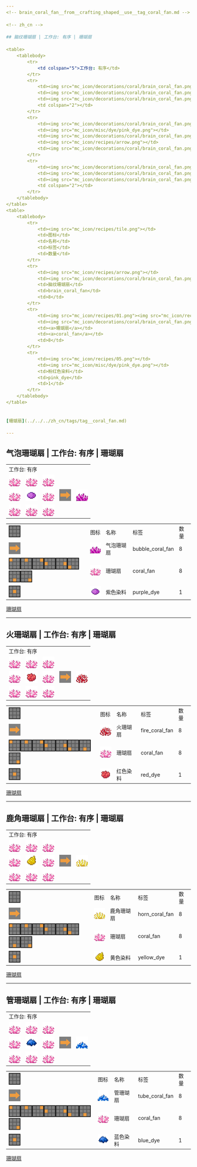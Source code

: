 ```yaml
---
<!-- brain_coral_fan__from__crafting_shaped__use__tag_coral_fan.md -->

<!-- zh_cn -->

## 脑纹珊瑚扇 | 工作台: 有序 | 珊瑚扇

<table>
	<tablebody>
		<tr>
			<td colspan="5">工作台: 有序</td>
		</tr>
		<tr>
			<td><img src="mc_icon/decorations/coral/brain_coral_fan.png"></td>
			<td><img src="mc_icon/decorations/coral/brain_coral_fan.png"></td>
			<td><img src="mc_icon/decorations/coral/brain_coral_fan.png"></td>
			<td colspan="2"></td>
		</tr>
		<tr>
			<td><img src="mc_icon/decorations/coral/brain_coral_fan.png"></td>
			<td><img src="mc_icon/misc/dye/pink_dye.png"></td>
			<td><img src="mc_icon/decorations/coral/brain_coral_fan.png"></td>
			<td><img src="mc_icon/recipes/arrow.png"></td>
			<td><img src="mc_icon/decorations/coral/brain_coral_fan.png"></td>
		</tr>
		<tr>
			<td><img src="mc_icon/decorations/coral/brain_coral_fan.png"></td>
			<td><img src="mc_icon/decorations/coral/brain_coral_fan.png"></td>
			<td><img src="mc_icon/decorations/coral/brain_coral_fan.png"></td>
			<td colspan="2"></td>
		</tr>
	</tablebody>
</table>
<table>
	<tablebody>
		<tr>
			<td><img src="mc_icon/recipes/tile.png"></td>
			<td>图标</td>
			<td>名称</td>
			<td>标签</td>
			<td>数量</td>
		</tr>
		<tr>
			<td><img src="mc_icon/recipes/arrow.png"></td>
			<td><img src="mc_icon/decorations/coral/brain_coral_fan.png"></td>
			<td>脑纹珊瑚扇</td>
			<td>brain_coral_fan</td>
			<td>8</td>
		</tr>
		<tr>
			<td><img src="mc_icon/recipes/01.png"><img src="mc_icon/recipes/02.png"><img src="mc_icon/recipes/03.png"><img src="mc_icon/recipes/04.png"><img src="mc_icon/recipes/06.png"><img src="mc_icon/recipes/07.png"><img src="mc_icon/recipes/08.png"><img src="mc_icon/recipes/09.png"></td>
			<td><img src="mc_icon/decorations/coral/brain_coral_fan.png"></td>
			<td><a>珊瑚扇</a></td>
			<td><a>coral_fan</a></td>
			<td>8</td>
		</tr>
		<tr>
			<td><img src="mc_icon/recipes/05.png"></td>
			<td><img src="mc_icon/misc/dye/pink_dye.png"></td>
			<td>粉红色染料</td>
			<td>pink_dye</td>
			<td>1</td>
		</tr>
	</tablebody>
</table>


[珊瑚扇](../../../zh_cn/tags/tag__coral_fan.md)

---
```

<!-- bubble_coral_fan__from__crafting_shaped__use__tag_coral_fan.md -->

<!-- zh_cn -->

## 气泡珊瑚扇 | 工作台: 有序 | 珊瑚扇

<table>
	<tablebody>
		<tr>
			<td colspan="5">工作台: 有序</td>
		</tr>
		<tr>
			<td><img src="mc_icon/decorations/coral/brain_coral_fan.png"></td>
			<td><img src="mc_icon/decorations/coral/brain_coral_fan.png"></td>
			<td><img src="mc_icon/decorations/coral/brain_coral_fan.png"></td>
			<td colspan="2"></td>
		</tr>
		<tr>
			<td><img src="mc_icon/decorations/coral/brain_coral_fan.png"></td>
			<td><img src="mc_icon/misc/dye/purple_dye.png"></td>
			<td><img src="mc_icon/decorations/coral/brain_coral_fan.png"></td>
			<td><img src="mc_icon/recipes/arrow.png"></td>
			<td><img src="mc_icon/decorations/coral/bubble_coral_fan.png"></td>
		</tr>
		<tr>
			<td><img src="mc_icon/decorations/coral/brain_coral_fan.png"></td>
			<td><img src="mc_icon/decorations/coral/brain_coral_fan.png"></td>
			<td><img src="mc_icon/decorations/coral/brain_coral_fan.png"></td>
			<td colspan="2"></td>
		</tr>
	</tablebody>
</table>
<table>
	<tablebody>
		<tr>
			<td><img src="mc_icon/recipes/tile.png"></td>
			<td>图标</td>
			<td>名称</td>
			<td>标签</td>
			<td>数量</td>
		</tr>
		<tr>
			<td><img src="mc_icon/recipes/arrow.png"></td>
			<td><img src="mc_icon/decorations/coral/bubble_coral_fan.png"></td>
			<td>气泡珊瑚扇</td>
			<td>bubble_coral_fan</td>
			<td>8</td>
		</tr>
		<tr>
			<td><img src="mc_icon/recipes/01.png"><img src="mc_icon/recipes/02.png"><img src="mc_icon/recipes/03.png"><img src="mc_icon/recipes/04.png"><img src="mc_icon/recipes/06.png"><img src="mc_icon/recipes/07.png"><img src="mc_icon/recipes/08.png"><img src="mc_icon/recipes/09.png"></td>
			<td><img src="mc_icon/decorations/coral/brain_coral_fan.png"></td>
			<td><a>珊瑚扇</a></td>
			<td><a>coral_fan</a></td>
			<td>8</td>
		</tr>
		<tr>
			<td><img src="mc_icon/recipes/05.png"></td>
			<td><img src="mc_icon/misc/dye/purple_dye.png"></td>
			<td>紫色染料</td>
			<td>purple_dye</td>
			<td>1</td>
		</tr>
	</tablebody>
</table>


[珊瑚扇](../../../zh_cn/tags/tag__coral_fan.md)

---
<!-- fire_coral_fan__from__crafting_shaped__use__tag_coral_fan.md -->

<!-- zh_cn -->

## 火珊瑚扇 | 工作台: 有序 | 珊瑚扇

<table>
	<tablebody>
		<tr>
			<td colspan="5">工作台: 有序</td>
		</tr>
		<tr>
			<td><img src="mc_icon/decorations/coral/brain_coral_fan.png"></td>
			<td><img src="mc_icon/decorations/coral/brain_coral_fan.png"></td>
			<td><img src="mc_icon/decorations/coral/brain_coral_fan.png"></td>
			<td colspan="2"></td>
		</tr>
		<tr>
			<td><img src="mc_icon/decorations/coral/brain_coral_fan.png"></td>
			<td><img src="mc_icon/misc/dye/red_dye.png"></td>
			<td><img src="mc_icon/decorations/coral/brain_coral_fan.png"></td>
			<td><img src="mc_icon/recipes/arrow.png"></td>
			<td><img src="mc_icon/decorations/coral/fire_coral_fan.png"></td>
		</tr>
		<tr>
			<td><img src="mc_icon/decorations/coral/brain_coral_fan.png"></td>
			<td><img src="mc_icon/decorations/coral/brain_coral_fan.png"></td>
			<td><img src="mc_icon/decorations/coral/brain_coral_fan.png"></td>
			<td colspan="2"></td>
		</tr>
	</tablebody>
</table>
<table>
	<tablebody>
		<tr>
			<td><img src="mc_icon/recipes/tile.png"></td>
			<td>图标</td>
			<td>名称</td>
			<td>标签</td>
			<td>数量</td>
		</tr>
		<tr>
			<td><img src="mc_icon/recipes/arrow.png"></td>
			<td><img src="mc_icon/decorations/coral/fire_coral_fan.png"></td>
			<td>火珊瑚扇</td>
			<td>fire_coral_fan</td>
			<td>8</td>
		</tr>
		<tr>
			<td><img src="mc_icon/recipes/01.png"><img src="mc_icon/recipes/02.png"><img src="mc_icon/recipes/03.png"><img src="mc_icon/recipes/04.png"><img src="mc_icon/recipes/06.png"><img src="mc_icon/recipes/07.png"><img src="mc_icon/recipes/08.png"><img src="mc_icon/recipes/09.png"></td>
			<td><img src="mc_icon/decorations/coral/brain_coral_fan.png"></td>
			<td><a>珊瑚扇</a></td>
			<td><a>coral_fan</a></td>
			<td>8</td>
		</tr>
		<tr>
			<td><img src="mc_icon/recipes/05.png"></td>
			<td><img src="mc_icon/misc/dye/red_dye.png"></td>
			<td>红色染料</td>
			<td>red_dye</td>
			<td>1</td>
		</tr>
	</tablebody>
</table>


[珊瑚扇](../../../zh_cn/tags/tag__coral_fan.md)

---
<!-- horn_coral_fan__from__crafting_shaped__use__tag_coral_fan.md -->

<!-- zh_cn -->

## 鹿角珊瑚扇 | 工作台: 有序 | 珊瑚扇

<table>
	<tablebody>
		<tr>
			<td colspan="5">工作台: 有序</td>
		</tr>
		<tr>
			<td><img src="mc_icon/decorations/coral/brain_coral_fan.png"></td>
			<td><img src="mc_icon/decorations/coral/brain_coral_fan.png"></td>
			<td><img src="mc_icon/decorations/coral/brain_coral_fan.png"></td>
			<td colspan="2"></td>
		</tr>
		<tr>
			<td><img src="mc_icon/decorations/coral/brain_coral_fan.png"></td>
			<td><img src="mc_icon/misc/dye/yellow_dye.png"></td>
			<td><img src="mc_icon/decorations/coral/brain_coral_fan.png"></td>
			<td><img src="mc_icon/recipes/arrow.png"></td>
			<td><img src="mc_icon/decorations/coral/horn_coral_fan.png"></td>
		</tr>
		<tr>
			<td><img src="mc_icon/decorations/coral/brain_coral_fan.png"></td>
			<td><img src="mc_icon/decorations/coral/brain_coral_fan.png"></td>
			<td><img src="mc_icon/decorations/coral/brain_coral_fan.png"></td>
			<td colspan="2"></td>
		</tr>
	</tablebody>
</table>
<table>
	<tablebody>
		<tr>
			<td><img src="mc_icon/recipes/tile.png"></td>
			<td>图标</td>
			<td>名称</td>
			<td>标签</td>
			<td>数量</td>
		</tr>
		<tr>
			<td><img src="mc_icon/recipes/arrow.png"></td>
			<td><img src="mc_icon/decorations/coral/horn_coral_fan.png"></td>
			<td>鹿角珊瑚扇</td>
			<td>horn_coral_fan</td>
			<td>8</td>
		</tr>
		<tr>
			<td><img src="mc_icon/recipes/01.png"><img src="mc_icon/recipes/02.png"><img src="mc_icon/recipes/03.png"><img src="mc_icon/recipes/04.png"><img src="mc_icon/recipes/06.png"><img src="mc_icon/recipes/07.png"><img src="mc_icon/recipes/08.png"><img src="mc_icon/recipes/09.png"></td>
			<td><img src="mc_icon/decorations/coral/brain_coral_fan.png"></td>
			<td><a>珊瑚扇</a></td>
			<td><a>coral_fan</a></td>
			<td>8</td>
		</tr>
		<tr>
			<td><img src="mc_icon/recipes/05.png"></td>
			<td><img src="mc_icon/misc/dye/yellow_dye.png"></td>
			<td>黄色染料</td>
			<td>yellow_dye</td>
			<td>1</td>
		</tr>
	</tablebody>
</table>


[珊瑚扇](../../../zh_cn/tags/tag__coral_fan.md)

---
<!-- tube_coral_fan__from__crafting_shaped__use__tag_coral_fan.md -->

<!-- zh_cn -->

## 管珊瑚扇 | 工作台: 有序 | 珊瑚扇

<table>
	<tablebody>
		<tr>
			<td colspan="5">工作台: 有序</td>
		</tr>
		<tr>
			<td><img src="mc_icon/decorations/coral/brain_coral_fan.png"></td>
			<td><img src="mc_icon/decorations/coral/brain_coral_fan.png"></td>
			<td><img src="mc_icon/decorations/coral/brain_coral_fan.png"></td>
			<td colspan="2"></td>
		</tr>
		<tr>
			<td><img src="mc_icon/decorations/coral/brain_coral_fan.png"></td>
			<td><img src="mc_icon/misc/dye/blue_dye.png"></td>
			<td><img src="mc_icon/decorations/coral/brain_coral_fan.png"></td>
			<td><img src="mc_icon/recipes/arrow.png"></td>
			<td><img src="mc_icon/decorations/coral/tube_coral_fan.png"></td>
		</tr>
		<tr>
			<td><img src="mc_icon/decorations/coral/brain_coral_fan.png"></td>
			<td><img src="mc_icon/decorations/coral/brain_coral_fan.png"></td>
			<td><img src="mc_icon/decorations/coral/brain_coral_fan.png"></td>
			<td colspan="2"></td>
		</tr>
	</tablebody>
</table>
<table>
	<tablebody>
		<tr>
			<td><img src="mc_icon/recipes/tile.png"></td>
			<td>图标</td>
			<td>名称</td>
			<td>标签</td>
			<td>数量</td>
		</tr>
		<tr>
			<td><img src="mc_icon/recipes/arrow.png"></td>
			<td><img src="mc_icon/decorations/coral/tube_coral_fan.png"></td>
			<td>管珊瑚扇</td>
			<td>tube_coral_fan</td>
			<td>8</td>
		</tr>
		<tr>
			<td><img src="mc_icon/recipes/01.png"><img src="mc_icon/recipes/02.png"><img src="mc_icon/recipes/03.png"><img src="mc_icon/recipes/04.png"><img src="mc_icon/recipes/06.png"><img src="mc_icon/recipes/07.png"><img src="mc_icon/recipes/08.png"><img src="mc_icon/recipes/09.png"></td>
			<td><img src="mc_icon/decorations/coral/brain_coral_fan.png"></td>
			<td><a>珊瑚扇</a></td>
			<td><a>coral_fan</a></td>
			<td>8</td>
		</tr>
		<tr>
			<td><img src="mc_icon/recipes/05.png"></td>
			<td><img src="mc_icon/misc/dye/blue_dye.png"></td>
			<td>蓝色染料</td>
			<td>blue_dye</td>
			<td>1</td>
		</tr>
	</tablebody>
</table>


[珊瑚扇](../../../zh_cn/tags/tag__coral_fan.md)

